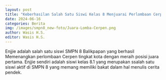 ```yaml
---
layout: post
title: "Keberhasilan Salah Satu Siswi Kelas 8 Menjuarai Perlombaan Cerpen Tingkat Kota"
date: 2024-06-16
categories: Berita
img: /images/smpn8_new-foto/Juara-Lomba-Cerpen.png 
author: Wasis H.S.
editor: Wasis H.S.
---
```


Enjjie adalah salah satu siswi SMPN 8 Balikpapan yang berhasil Memenangkan perlombaan Cerpen tingkat kota dengan meraih posisi juara pertama. Enjjie sendiri adalah siswi kelas 8.1 yang merupakan ssalah satu siswi aktif di SMPN 8 yang memang memiliki bakat dalam hal menulis cerita pendek.

